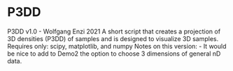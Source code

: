 # P3DD
 P3DD v1.0 - Wolfgang Enzi 2021  A short script that creates a projection of 3D densities (P3DD) of samples and is designed to visualize 3D samples.  Requires only: scipy, matplotlib, and numpy  Notes on this version: - It would be nice to add to Demo2 the option to choose 3 dimensions of general   nD data.
